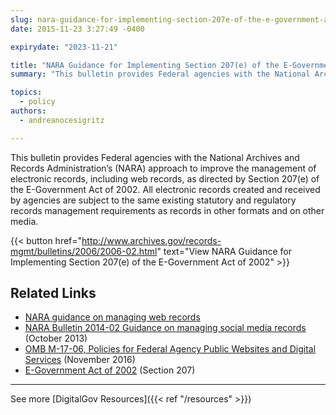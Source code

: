 ```yaml
---
slug: nara-guidance-for-implementing-section-207e-of-the-e-government-act-of-2002
date: 2015-11-23 3:27:49 -0400

expirydate: "2023-11-21"

title: "NARA Guidance for Implementing Section 207(e) of the E-Government Act of 2002"
summary: "This bulletin provides Federal agencies with the National Archives and Records Administration&#8217;s (NARA) approach to improve the management of electronic records, including web records, as directed by Section 207(e) of the E-Government Act of 2002."

topics:
  - policy
authors:
  - andreanocesigritz

---
```


This bulletin provides Federal agencies with the National Archives and Records Administration&#8217;s (NARA) approach to improve the management of electronic records, including web records, as directed by Section 207(e) of the E-Government Act of 2002. All electronic records created and received by agencies are subject to the same existing statutory and regulatory records management requirements as records in other formats and on other media.

{{< button href="http://www.archives.gov/records-mgmt/bulletins/2006/2006-02.html" text="View NARA Guidance for Implementing Section 207(e) of the E-Government Act of 2002" >}}

## Related Links

- [NARA guidance on managing web records](http://www.archives.gov/records-mgmt/policy/managing-web-records-index.html)
- [NARA Bulletin 2014-02 Guidance on managing social media records](http://www.archives.gov/records-mgmt/bulletins/2014/2014-02.html) (October 2013)
- [OMB M-17-06, Policies for Federal Agency Public Websites and Digital Services](https://digital.gov/resources/omb-m-17-06) (November 2016)
- [E-Government Act of 2002](http://www.archives.gov/about/laws/egov-act-section-207.html) (Section 207)

---

See more [DigitalGov Resources]({{< ref "/resources" >}})
